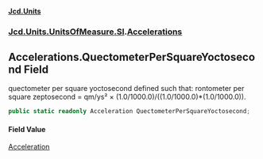 #### [Jcd.Units](index 'index')
### [Jcd.Units.UnitsOfMeasure.SI](Jcd.Units.UnitsOfMeasure.SI 'Jcd.Units.UnitsOfMeasure.SI').[Accelerations](Accelerations 'Jcd.Units.UnitsOfMeasure.SI.Accelerations')

## Accelerations.QuectometerPerSquareYoctosecond Field

quectometer per square yoctosecond defined such that: rontometer per square zeptosecond = qm/ys² ×
(1.0/1000.0)/((1.0/1000.0)*(1.0/1000.0)).

```csharp
public static readonly Acceleration QuectometerPerSquareYoctosecond;
```

#### Field Value
[Acceleration](Acceleration 'Jcd.Units.UnitTypes.Acceleration')